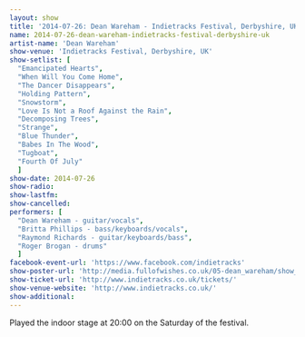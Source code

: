 ```yaml
---
layout: show
title: '2014-07-26: Dean Wareham - Indietracks Festival, Derbyshire, UK'
name: 2014-07-26-dean-wareham-indietracks-festival-derbyshire-uk
artist-name: 'Dean Wareham'
show-venue: 'Indietracks Festival, Derbyshire, UK'
show-setlist: [
  "Emancipated Hearts",
  "When Will You Come Home",
  "The Dancer Disappears",
  "Holding Pattern",
  "Snowstorm",
  "Love Is Not a Roof Against the Rain",
  "Decomposing Trees",
  "Strange",
  "Blue Thunder",
  "Babes In The Wood",
  "Tugboat",
  "Fourth Of July"
  ]
show-date: 2014-07-26
show-radio: 
show-lastfm: 
show-cancelled: 
performers: [
  "Dean Wareham - guitar/vocals",
  "Britta Phillips - bass/keyboards/vocals",
  "Raymond Richards - guitar/keyboards/bass",
  "Roger Brogan - drums"
  ]
facebook-event-url: 'https://www.facebook.com/indietracks'
show-poster-url: 'http://media.fullofwishes.co.uk/05-dean_wareham/show_assets/2014-07-26/indietracks-2014.jpg'
show-ticket-url: 'http://www.indietracks.co.uk/tickets/'
show-venue-website: 'http://www.indietracks.co.uk/'
show-additional: 
---
```

Played the indoor stage at 20:00 on the Saturday of the festival.